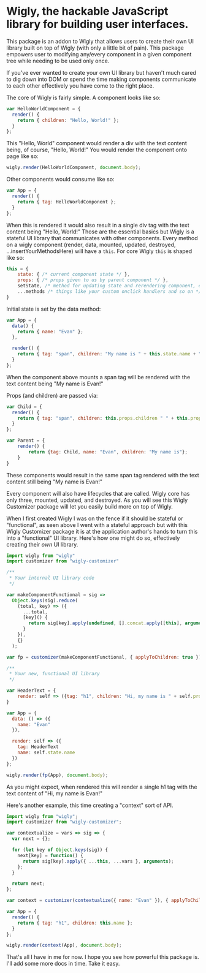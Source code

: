 # Wigly, the hackable JavaScript library for building user interfaces.

This package is an addon to Wigly that allows users to create their own UI library built on top of Wigly (with only a little bit of pain). This package empowers user to modifying any/every component in a given component tree while needing to be used only once.

If you've ever wanted to create your own UI library but haven't much cared to dig down into DOM or spend the time making components communicate to each other effectively you have come to the right place.

The core of Wigly is fairly simple. A component looks like so:

```javascript
var HelloWorldComponent = {
  render() {
    return { children: "Hello, World!" };
  }
};
```

This "Hello, World" component would render a div with the text content being, of course, "Hello, World!" You would render the component onto page like so:

```javascript
wigly.render(HelloWorldComponent, document.body);
```

Other components would consume like so:

```javascript
var App = {
  render() {
    return { tag: HelloWorldComponent };
  }
};
```

When this is rendered it would also result in a single div tag with the text content being "Hello, World!" Those are the essential basics but Wigly is a stateful UI library that communicates with other components. Every method on a wigly component (render, data, mounted, updated, destroyed, ...insertYourMethodsHere) will have a `this`. For core Wigly `this` is shaped like so:

```javascript
this = {
    state: { /* current component state */ },
    props: { /* props given to us by parent component */ },
    setState, /* method for updating state and rerendering component, exactly like React's setState */
    ...methods /* things like your custom onclick handlers and so on */
}
```

Initial state is set by the data method:

```javascript
var App = {
  data() {
    return { name: "Evan" };
  },

  render() {
    return { tag: "span", children: "My name is " + this.state.name + "!" };
  }
};
```

When the component above mounts a span tag will be rendered with the text content being "My name is Evan!"

Props (and children) are passed via:

```javascript
var Child = {
  render() {
    return { tag: "span", children: this.props.children " " + this.props.name + "!" };
  }
};

var Parent = {
    render() {
        return {tag: Child, name: "Evan", children: "My name is"};
    }
}
```

These components would result in the same span tag rendered with the text content still being "My name is Evan!"

Every component will also have lifecycles that are called. Wigly core has only three, mounted, updated, and destroyed. As you will see this Wigly Customizer package will let you easily build more on top of Wigly.

When I first created Wigly I was on the fence if it should be stateful or "functional", as seen above I went with a stateful approach but with this Wigly Customizer package it is at the application author's hands to turn this into a "functional" UI library. Here's how one might do so, effectively creating their _own_ UI library.

```javascript
import wigly from "wigly"
import customizer from "wigly-customizer"

/**
 * Your internal UI library code
 */

var makeComponentFunctional = sig =>
  Object.keys(sig).reduce(
    (total, key) => ({
      ...total,
      [key]() {
        return sig[key].apply(undefined, [].concat.apply([this], arguments));
      }
    }),
    {}
  );

var fp = customizer(makeComponentFunctional, { applyToChildren: true });

/**
 * Your new, functional UI library
 */

var HeaderText = {
    render: self => ({tag: "h1", children: "Hi, my name is " + self.props.name + "!"})
}

var App = {
  data: () => ({
    name: "Evan"
  }),

  render: self => ({
    tag: HeaderText
    name: self.state.name
  })
};

wigly.render(fp(App), document.body);
```

As you might expect, when rendered this will render a single h1 tag with the text content of "Hi, my name is Evan!"

Here's another example, this time creating a "context" sort of API.

```javascript
import wigly from "wigly";
import customizer from "wigly-customizer";

var contextualize = vars => sig => {
  var next = {};

  for (let key of Object.keys(sig)) {
    next[key] = function() {
      return sig[key].apply({ ...this, ...vars }, arguments);
    };
  }

  return next;
};

var context = customizer(contextualize({ name: "Evan" }), { applyToChildren: true });

var App = {
  render() {
    return { tag: "h1", children: this.name };
  }
};

wigly.render(context(App), document.body);
```

That's all I have in me for now. I hope you see how powerful this package is. I'll add some more docs in time. Take it easy.
